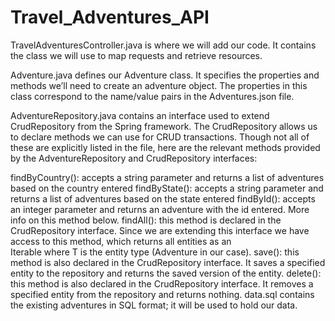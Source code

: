 # Travel_Adventures_API

TravelAdventuresController.java is where we will add our code. It contains the class we will use to map requests and retrieve resources.

Adventure.java defines our Adventure class. It specifies the properties and methods we’ll need to create an adventure object. The properties in this class correspond to the name/value pairs in the Adventures.json file.

AdventureRepository.java contains an interface used to extend CrudRepository from the Spring framework. The CrudRepository allows us to declare methods we can use for CRUD    transactions. Though not all of these are explicitly listed in the file, here are the relevant methods provided by the AdventureRepository and CrudRepository interfaces:

  findByCountry(): accepts a string parameter and returns a list of adventures based on the country entered
  findByState(): accepts a string parameter and returns a list of adventures based on the state entered
  findById(): accepts an integer parameter and returns an adventure with the id entered. More info on this method below.
  findAll(): this method is declared in the CrudRepository interface. Since we are extending this interface we have access to this method, which returns all entities as an  
  Iterable<T> where T is the entity type (Adventure in our case).
  save(): this method is also declared in the CrudRepository interface. It saves a specified entity to the repository and returns the saved version of the entity.
  delete(): this method is also declared in the CrudRepository interface. It removes a specified entity from the repository and returns nothing.
data.sql contains the existing adventures in SQL format; it will be used to hold our data.
